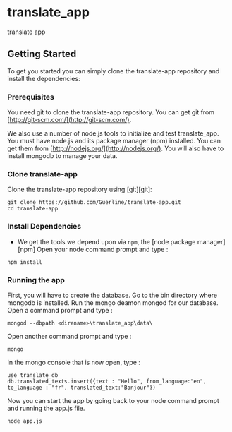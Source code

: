 # translate_app
translate app

## Getting Started

To get you started you can simply clone the translate-app repository and install the dependencies:

### Prerequisites

You need git to clone the translate-app repository. You can get git from
[http://git-scm.com/](http://git-scm.com/).

We also use a number of node.js tools to initialize and test translate_app. You must have node.js and
its package manager (npm) installed.  You can get them from [http://nodejs.org/](http://nodejs.org/).
You will also have to install mongodb to manage your data.

### Clone translate-app

Clone the translate-app repository using [git][git]:

```
git clone https://github.com/Guerline/translate-app.git
cd translate-app
```

### Install Dependencies


* We get the tools we depend upon via `npm`, the [node package manager][npm]
Open your node command prompt and type : 
```
npm install
```

### Running the app
First, you will have to create the database.
Go to the bin directory where mongodb is installed. Run the mongo deamon mongod for our database.
Open a command prompt and type :

```
mongod --dbpath <direname>\translate_app\data\
```

Open another  command prompt and type :
```
mongo
```

In the mongo console that is now open, type : 
```
use translate_db
db.translated_texts.insert({text : "Hello", from_language:"en", to_language : "fr", translated_text:"Bonjour"})
```

Now you can start the app by going back to your node command prompt and running the app.js file.

```
node app.js
```
